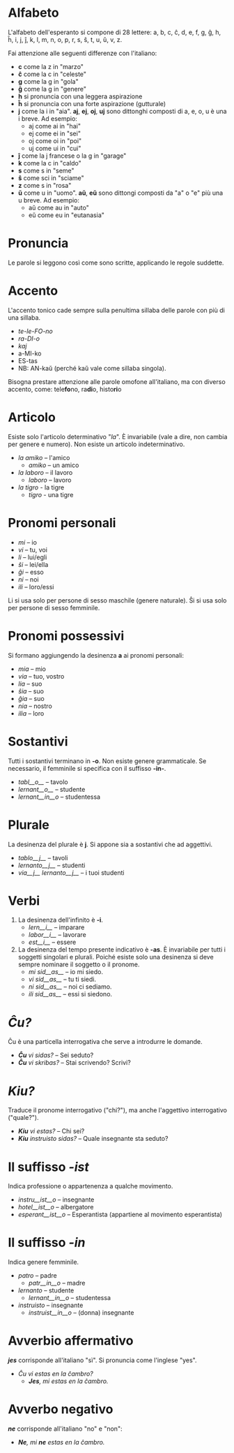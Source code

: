 # Alfabeto

L'alfabeto dell'esperanto si compone di 28 lettere: a, b, c, ĉ, d, e, f, g, ĝ, h, ĥ, i, j, ĵ, k, l, m, n, o, p, r, s, ŝ, t, u, ŭ, v, z.

Fai attenzione alle seguenti differenze con l'italiano:

- __c__ come la z in "marzo"
- __ĉ__ come la c in "celeste"
- __g__ come la g in "gola"
- __ĝ__ come la g in "genere"
- __h__ si pronuncia con una leggera aspirazione
- __ĥ__ si pronuncia con una forte aspirazione (gutturale)
- __j__ come la i in "aia". __aj__, __ej__, __oj__, __uj__ sono dittonghi composti di a, e, o, u è una i breve. Ad esempio:
	- aj come ai in "hai" 
	- ej come ei in "sei"
	- oj come oi in "poi"
	- uj come ui in "cui"
- __ĵ__ come la j francese o la g in "garage"
- __k__ come la c in "caldo"
- __s__ come s in "seme"
- __ŝ__ come sci in "sciame"
- __z__ come s in "rosa"
- __ŭ__ come u in "uomo". __aŭ__, __eŭ__ sono dittongi composti da "a" o "e" più una u breve. Ad esempio:
	- aŭ come au in "auto"
	- eŭ come eu in "eutanasia"


# Pronuncia

Le parole si leggono così come sono scritte, applicando le regole suddette.

# Accento

L'accento tonico cade sempre sulla penultima sillaba delle parole con più di una sillaba. 

- *te-le-FO-no*
- *ra-DI-o*
- *kaj*
- a-MI-ko
- ES-tas
- NB: AN-kaŭ (perché kaŭ vale come sillaba singola).

Bisogna prestare attenzione alle parole omofone all'italiano, ma con diverso accento, come: tele**fo**no, ra**di**o, histo**ri**o

# Articolo

Esiste solo l'articolo determinativo "*la*". È invariabile (vale a dire, non cambia per genere e numero). Non esiste un articolo indeterminativo.

- *la amiko* – l'amico
  - *amiko* – un amico
- *la laboro* – il lavoro
  - *laboro* – lavoro
- *la tigro* - la tigre
  - *tigro* - una tigre

# Pronomi personali

- *mi* – io
- *vi* – tu, voi
- *li* – lui/egli
- *ŝi* – lei/ella
- *ĝi* – esso
- *ni* – noi
- *ili* – loro/essi

Li si usa solo per persone di sesso maschile (genere naturale).
Ŝi si usa solo per persone di sesso femminile.


# Pronomi possessivi

Si formano aggiungendo la desinenza __a__ ai pronomi personali:

- *mia* – mio
- *via* – tuo, vostro
- *lia* – suo
- *ŝia* – suo
- *ĝia* – suo
- *nia* – nostro
- *ilia* – loro

# Sostantivi

Tutti i sostantivi terminano in **-o**. Non esiste genere grammaticale. Se necessario, il femminile si specifica con il suffisso **-in-**.

- *tabl__o__* – tavolo
- *lernant__o__* – studente
- *lernant__in__o* – studentessa

# Plurale

La desinenza del plurale è __j__. Si appone sia a sostantivi che ad aggettivi.

- *tablo__j__* – tavoli
- *lernanto__j__* – studenti
- *via__j__ lernanto__j__* – i tuoi studenti

# Verbi

1. La desinenza dell'infinito è __-i__.
   - *lern__i__* – imparare
   - *labor__i__* – lavorare
   - *est__i__* – essere
2. La desinenza del tempo presente indicativo è __-as__. È invariabile per tutti i soggetti singolari e plurali. Poiché esiste solo una desinenza si deve sempre nominare il soggetto o il pronome.
   - *mi sid__as__* – io mi siedo.
   - *vi sid__as__* – tu ti siedi.
   - *ni sid__as__* – noi ci sediamo.
   - *ili sid__as__* – essi si siedono.

# *Ĉu?*

Ĉu è una particella interrogativa che serve a introdurre le domande.

- *__Ĉu__ vi sidas?* – Sei seduto?
- *__Ĉu__ vi skribas?* – Stai scrivendo? Scrivi?

# *Kiu?*

Traduce il pronome interrogativo ("chi?"), ma anche l'aggettivo interrogativo ("quale?").

- *__Kiu__ vi estas?* – Chi sei?
- *__Kiu__ instruisto sidas?* – Quale insegnante sta seduto?


# Il suffisso *-ist*

Indica professione o appartenenza a qualche movimento.

- *instru__ist__o* – insegnante
- *hotel__ist__o* – albergatore
- *esperant__ist__o* – Esperantista (appartiene al movimento esperantista)


# Il suffisso *-in*

Indica genere femminile.

- *patro* – padre
    - *patr__in__o* – madre
- *lernanto* – studente
    - *lernant__in__o* – studentessa
- *instruisto* – insegnante
    - *instruist__in__o* – (donna) insegnante

# Avverbio affermativo

*__jes__* corrisponde all'italiano "sì". Si pronuncia come l'inglese "yes".

- *Ĉu vi estas en la ĉambro?* 
  - *__Jes__, mi estas en la ĉambro.* 

# Avverbo negativo

*__ne__* corrisponde all'italiano "no" e "non":

- *__Ne__, mi __ne__ estas en la ĉambro.* 

